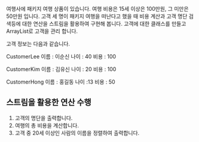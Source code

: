 여행사에 패키지 여행 상품이 있습니다. 여행 비용은 15세 이상은 100만원, 그 미만은 50만원 입니다.
고객 세 명이 패키지 여행을 떠난다고 했을 때 비용 계산과 고객 명단 검색등에 대한 연산을 스트림을 활용하여 구현해 봅니다.
고객에 대한 클래스를 만들고 ArrayList로 고객을 관리 합니다.

고객 정보는 다음과 같습니다.

CustomerLee
이름 : 이순신
나이 : 40
비용 : 100

CustomerKim
이름 : 김유신
나이 : 20
비용 : 100

CustomerHong
이름 : 홍길동
나이 :13
비용 : 50

스트림을 활용한 연산 수행
----------------

1. 고객의 명단을 출력합니다.
2. 여행의 총 비용을 계산합니다.
3. 고객 중 20세 이상인 사람의 이름을 정렬하여 출력합니다.